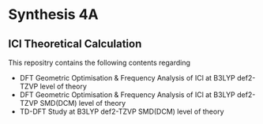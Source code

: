 # Synthesis 4A

## ICl Theoretical Calculation
This repositry contains the following contents regarding 
- DFT Geometric Optimisation & Frequency Analysis of ICl at B3LYP def2-TZVP level of theory
- DFT Geometric Optimisation & Frequency Analysis of ICl at B3LYP def2-TZVP SMD(DCM) level of theory
- TD-DFT Study at B3LYP def2-TZVP SMD(DCM) level of theory
